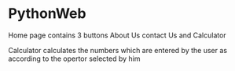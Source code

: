 # PythonWeb


Home page contains 3 buttons About Us contact Us and Calculator

Calculator calculates the numbers which are entered by the user as according to the opertor selected by him